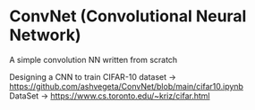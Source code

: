 # ConvNet (Convolutional Neural Network)
A simple convolution NN written from scratch

Designing a CNN to train CIFAR-10 dataset -> https://github.com/ashvegeta/ConvNet/blob/main/cifar10.ipynb <br>
DataSet -> https://www.cs.toronto.edu/~kriz/cifar.html
